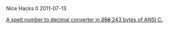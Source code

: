 Nice Hacks 0
2011-07-13

<a href="http://j.mearie.org/post/7462182919/spelt-number-to-decimal" target="_blank">A spelt number to decimal converter in <del>256</del> 243 bytes of ANSI C.</a>